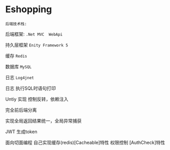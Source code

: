 # Eshopping
`后端技术栈:`

后端框架: `.Net MVC  WebApi`

持久层框架 `Enity Framework 5`

缓存 `Redis`

数据库 `MySQL`

日志 `Log4jnet`

日志 执行SQL时语句打印

Untiy 实现 控制反转，依赖注入

完全前后端分离

实现全局返回结果统一，全局异常捕获

JWT 生成token

面向切面编程 自己实现缓存(redis)[Cacheable]特性 权限控制 [AuthCheck]特性  

